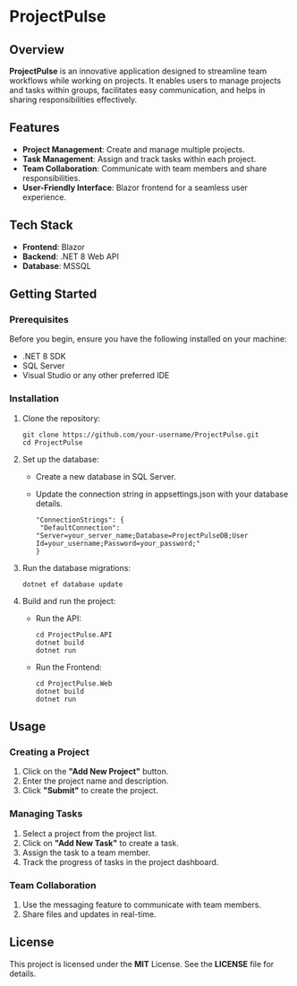 # ProjectPulse
## Overview
**ProjectPulse** is an innovative application designed to streamline team workflows while working on projects. It enables users to manage projects and tasks within groups, facilitates easy communication, and helps in sharing responsibilities effectively.

## Features
- **Project Management**: Create and manage multiple projects.
- **Task Management**: Assign and track tasks within each project.
- **Team Collaboration**: Communicate with team members and share responsibilities.
- **User-Friendly Interface**: Blazor frontend for a seamless user experience.
## Tech Stack
- **Frontend**: Blazor
- **Backend**: .NET 8 Web API
- **Database**: MSSQL
## Getting Started
### Prerequisites
Before you begin, ensure you have the following installed on your machine:

- .NET 8 SDK
- SQL Server
- Visual Studio or any other preferred IDE
### Installation
1. Clone the repository:
   
   ```
   git clone https://github.com/your-username/ProjectPulse.git
   cd ProjectPulse
   ```
2. Set up the database:
   
   - Create a new database in SQL Server.
   - Update the connection string in appsettings.json with your database details.
     
     ```
     "ConnectionStrings": {
      "DefaultConnection": "Server=your_server_name;Database=ProjectPulseDB;User Id=your_username;Password=your_password;"
     }
     ```
3. Run the database migrations:
   
   ```
   dotnet ef database update
   ```
4. Build and run the project:
   - Run the API:

   
     ```
     cd ProjectPulse.API
     dotnet build
     dotnet run
     ```
   - Run the Frontend:

   
     ```
     cd ProjectPulse.Web
     dotnet build
     dotnet run
     ```
## Usage
### Creating a Project
1. Click on the **"Add New Project"** button.
2. Enter the project name and description.
3. Click **"Submit"** to create the project.
### Managing Tasks
1. Select a project from the project list.
2. Click on **"Add New Task"** to create a task.
3. Assign the task to a team member.
4. Track the progress of tasks in the project dashboard.
### Team Collaboration
1. Use the messaging feature to communicate with team members.
2. Share files and updates in real-time.
## License
This project is licensed under the **MIT** License. See the **LICENSE** file for details.
